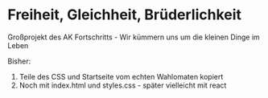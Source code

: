 # Freiheit, Gleichheit, Brüderlichkeit
Großprojekt des AK Fortschritts - Wir kümmern uns um die kleinen Dinge im Leben

Bisher: 
1. Teile des CSS und Startseite vom echten Wahlomaten kopiert 
2. Noch mit index.html und styles.css - später vielleicht mit react
